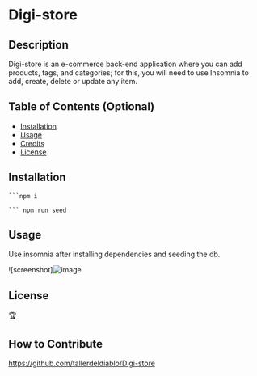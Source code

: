 # Digi-store

## Description
Digi-store is an e-commerce back-end application where you can add products, tags, and categories; for this, you will need to use Insomnia to add, create, delete or update any item.

## Table of Contents (Optional)

- [Installation](#installation)
- [Usage](#usage)
- [Credits](#credits)
- [License](#license)


## Installation
    ```npm i
  
    ``` npm run seed


## Usage

Use insomnia after installing dependencies and seeding the db.

  ![screenshot]![image](https://user-images.githubusercontent.com/57916204/151874193-e68badbc-fc46-4156-8d09-632ec164c787.png)
 


## License

🏆 




## How to Contribute

https://github.com/tallerdeldiablo/Digi-store

